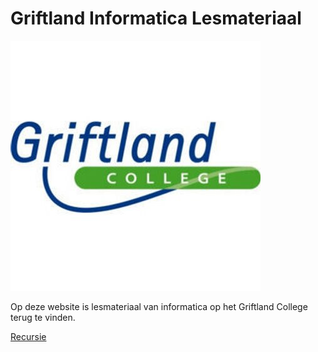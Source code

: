 # Griftland Informatica Lesmateriaal

![Logo Griftland College](./griftland.jpg)

Op deze website is lesmateriaal van informatica op het Griftland College terug te vinden.

[Recursie](/recursie/recursie.html)
